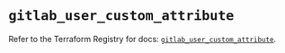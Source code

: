 # `gitlab_user_custom_attribute`

Refer to the Terraform Registry for docs: [`gitlab_user_custom_attribute`](https://registry.terraform.io/providers/gitlabhq/gitlab/16.8.0/docs/resources/user_custom_attribute).
